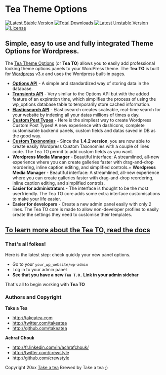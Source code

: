 # Tea Theme Options

[![Latest Stable Version](https://poser.pugx.org/takeatea/tea-theme-options/v/stable.svg)](https://packagist.org/packages/takeatea/tea-theme-options) [![Total Downloads](https://poser.pugx.org/takeatea/tea-theme-options/downloads.svg)](https://packagist.org/packages/takeatea/tea-theme-options) [![Latest Unstable Version](https://poser.pugx.org/takeatea/tea-theme-options/v/unstable.svg)](https://packagist.org/packages/takeatea/tea-theme-options) [![License](https://poser.pugx.org/takeatea/tea-theme-options/license.svg)](https://packagist.org/packages/takeatea/tea-theme-options)


## Simple, easy to use and fully integrated Theme Options for Wordpress.

The [Tea Theme Options](https://github.com/Takeatea/tea_theme_options) (or **Tea TO**) allows you to easily add professional looking theme options panels to your WordPress theme. The **Tea TO** is built for [Wordpress](http://wordpress.org "CMS Wordpress") v3.x and uses the Wordpress built-in pages.

+ **[Options API](http://codex.wordpress.org/Options_API)** - A simple and standardized way of storing data in the database.
+ **[Transients API](http://codex.wordpress.org/Transients_API)** - Very similar to the Options API but with the added feature of an expiration time, which simplifies the process of using the wp_options database table to temporarily store cached information.
+ **[Elasticsearch API](http://www.elasticsearch.org/)** - Elasticsearch creates scaleable, real-time search for your website by indexing all your datas millions of times a day.
+ **[Custom Post Types](http://codex.wordpress.org/Post_Types)** - Here is the simpliest way to create Wordpress Custom Post Types! A new experience with dashicons, complete customisable backend panels, custom fields and datas saved in DB as the good way.
+ **[Custom Taxonomies](http://codex.wordpress.org/Taxonomies)** - Since the **1.4.2 version**, you are now able to create easily Wordpress Custom Taxonomies with a couple of lines code. The Tea TO permit to add custom fields as you want.
+ **Wordpress Media Manager** - Beautiful interface: A streamlined, all-new experience where you can create galleries faster with drag-and-drop reordering, inline caption editing, and simplified controls.+ **Wordpress Media Manager** - Beautiful interface: A streamlined, all-new experience where you can create galleries faster with drag-and-drop reordering, inline caption editing, and simplified controls.
+ **Easier for administrators** - The interface is thought to be the most userfriendly. The Tea TO core adds some extra interface customisations to make your life easier.
+ **Easier for developers** - Create a new admin panel easily with only 2 lines. The Tea TO core is made to allow non-developer profiles to easily create the settings they need to customise their templates.


## [To learn more about the Tea TO, read the docs](http://tea-theme-options.readme.io/)


### That's all folkes!

Here is the latest step: check quickly your new panel options.

+ Go to your `your_wp_website/wp-admin`
+ Log in to your admin panel
+ **See that you have a new `Tea T.O.` Link in your admin sidebar**

That's all to begin working with **Tea TO**


### Authors and Copyright

**Take a Tea**

+ http://takeatea.com
+ http://twitter.com/takeatea
+ http://github.com/takeatea

**Achraf Chouk**

+ http://fr.linkedin.com/in/achrafchouk/
+ http://twitter.com/crewstyle
+ http://github.com/crewstyle

Copyright 20xx [Take a tea](http://takeatea.com "Take a tea")
Brewed by Take a tea ;)
